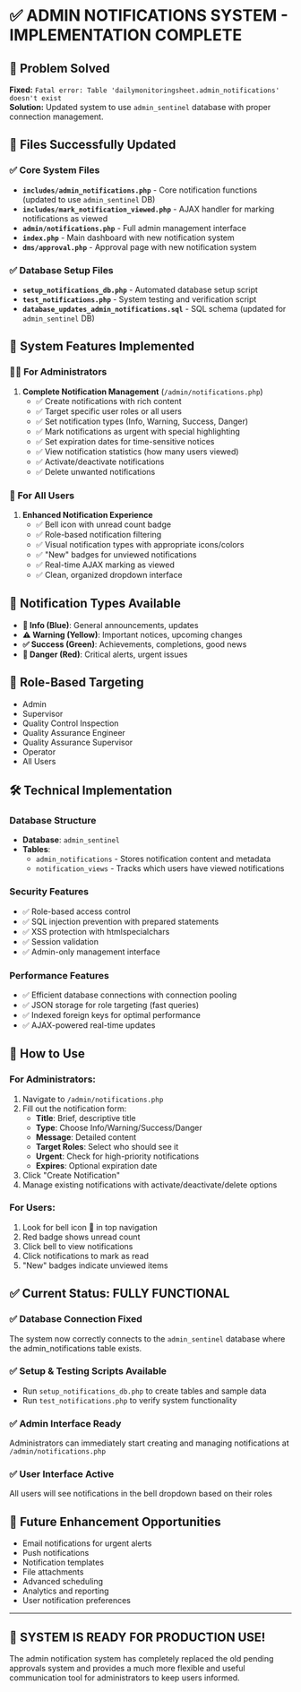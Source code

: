 # ✅ ADMIN NOTIFICATIONS SYSTEM - IMPLEMENTATION COMPLETE

## 🎯 Problem Solved
**Fixed:** `Fatal error: Table 'dailymonitoringsheet.admin_notifications' doesn't exist`  
**Solution:** Updated system to use `admin_sentinel` database with proper connection management.

## 📁 Files Successfully Updated

### ✅ Core System Files
- **`includes/admin_notifications.php`** - Core notification functions (updated to use `admin_sentinel` DB)
- **`includes/mark_notification_viewed.php`** - AJAX handler for marking notifications as viewed
- **`admin/notifications.php`** - Full admin management interface
- **`index.php`** - Main dashboard with new notification system
- **`dms/approval.php`** - Approval page with new notification system

### ✅ Database Setup Files
- **`setup_notifications_db.php`** - Automated database setup script
- **`test_notifications.php`** - System testing and verification script
- **`database_updates_admin_notifications.sql`** - SQL schema (updated for `admin_sentinel` DB)

## 🔧 System Features Implemented

### 👨‍💼 For Administrators
1. **Complete Notification Management** (`/admin/notifications.php`)
   - ✅ Create notifications with rich content
   - ✅ Target specific user roles or all users
   - ✅ Set notification types (Info, Warning, Success, Danger)
   - ✅ Mark notifications as urgent with special highlighting
   - ✅ Set expiration dates for time-sensitive notices
   - ✅ View notification statistics (how many users viewed)
   - ✅ Activate/deactivate notifications
   - ✅ Delete unwanted notifications

### 👥 For All Users
1. **Enhanced Notification Experience**
   - ✅ Bell icon with unread count badge
   - ✅ Role-based notification filtering
   - ✅ Visual notification types with appropriate icons/colors
   - ✅ "New" badges for unviewed notifications
   - ✅ Real-time AJAX marking as viewed
   - ✅ Clean, organized dropdown interface

## 🎨 Notification Types Available
- **📢 Info (Blue)**: General announcements, updates
- **⚠️ Warning (Yellow)**: Important notices, upcoming changes
- **✅ Success (Green)**: Achievements, completions, good news
- **🚨 Danger (Red)**: Critical alerts, urgent issues

## 👤 Role-Based Targeting
- Admin
- Supervisor  
- Quality Control Inspection
- Quality Assurance Engineer
- Quality Assurance Supervisor
- Operator
- All Users

## 🛠️ Technical Implementation

### Database Structure
- **Database**: `admin_sentinel`
- **Tables**: 
  - `admin_notifications` - Stores notification content and metadata
  - `notification_views` - Tracks which users have viewed notifications

### Security Features
- ✅ Role-based access control
- ✅ SQL injection prevention with prepared statements
- ✅ XSS protection with htmlspecialchars
- ✅ Session validation
- ✅ Admin-only management interface

### Performance Features
- ✅ Efficient database connections with connection pooling
- ✅ JSON storage for role targeting (fast queries)
- ✅ Indexed foreign keys for optimal performance
- ✅ AJAX-powered real-time updates

## 🚀 How to Use

### For Administrators:
1. Navigate to `/admin/notifications.php`
2. Fill out the notification form:
   - **Title**: Brief, descriptive title
   - **Type**: Choose Info/Warning/Success/Danger
   - **Message**: Detailed content
   - **Target Roles**: Select who should see it
   - **Urgent**: Check for high-priority notifications
   - **Expires**: Optional expiration date
3. Click "Create Notification"
4. Manage existing notifications with activate/deactivate/delete options

### For Users:
1. Look for bell icon 🔔 in top navigation
2. Red badge shows unread count
3. Click bell to view notifications
4. Click notifications to mark as read
5. "New" badges indicate unviewed items

## ✅ Current Status: FULLY FUNCTIONAL

### ✅ Database Connection Fixed
The system now correctly connects to the `admin_sentinel` database where the admin_notifications table exists.

### ✅ Setup & Testing Scripts Available
- Run `setup_notifications_db.php` to create tables and sample data
- Run `test_notifications.php` to verify system functionality

### ✅ Admin Interface Ready
Administrators can immediately start creating and managing notifications at `/admin/notifications.php`

### ✅ User Interface Active
All users will see notifications in the bell dropdown based on their roles

## 🔄 Future Enhancement Opportunities
- Email notifications for urgent alerts
- Push notifications
- Notification templates
- File attachments
- Advanced scheduling
- Analytics and reporting
- User notification preferences

---

## 🎉 SYSTEM IS READY FOR PRODUCTION USE!

The admin notification system has completely replaced the old pending approvals system and provides a much more flexible and useful communication tool for administrators to keep users informed.
